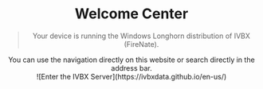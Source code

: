 # <center>Welcome Center</center>
> <center>Your device is running the Windows Longhorn distribution of IVBX (FireNate).</center>

<center>You can use the navigation directly on this website or search directly in the address bar.</center>

<center>![Enter the IVBX Server](https://ivbxdata.github.io/en-us/)</center>
